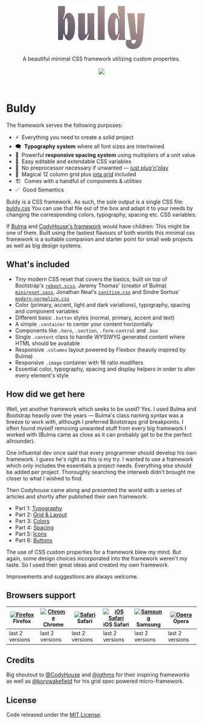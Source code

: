 <p align="center">
  <img src="docs/logo.svg" alt="Buldy logo" height="114">
</p>

<p align="center">
  A beautiful minimal CSS framework utilizing custom properties.<br>
  <br>
  <a href="https://github.com/jschopplich/buldy/issues"><img src="https://img.shields.io/github/issues/jschopplich/buldy.svg"></a>
</p>

<br>

# Buldy

The framework serves the following purposes:

- ⚡️&nbsp; Everything you need to create a solid project
- 🗨&nbsp; **Typography system** where all font sizes are intertwined 
- 📐️&nbsp; Powerful **responsive spacing system** using multipliers of a unit value
- 🌈&nbsp; Easy editable and extendable CSS variables
- 🎈&nbsp; No preprocessor necessary if unwanted — [just plug'n'play](https://github.com/jschopplich/buldy/blob/master/dist/buldy.css)
- 📖&nbsp; Magical 12 column grid plus [iota grid](https://github.com/korywakefield/iota) included
- 🏗&nbsp; Comes with a handful of components &amp; utilities
- ✅&nbsp; Good Semantics

Buldy is a CSS framework. As such, the sole output is a single CSS file: [buldy.css](https://github.com/jschopplich/buldy/blob/master/dist/buldy.css)
You can use that file out of the box and adapt it to your needs by changing the corresponding colors, typography, spacing etc. CSS variables.

If [Bulma](https://github.com/jgthms/bulma) and [CodyHouse's framework](https://github.com/CodyHouse/codyhouse-framework) would have children: This might be one of them. Built using the tastiest flavours of both worlds this minimal css framework is a suitable companion and starter point for small web projects as well as big design systems.

## What's included

- Tiny modern CSS reset that covers the basics, built on top of Bootstrap's [`reboot.scss`](https://github.com/twbs/bootstrap/blob/master/scss/_reboot.scss), Jeremy Thomas' (creator of Bulma) [`minireset.sass`](https://github.com/jgthms/minireset.css/blob/master/minireset.css), Jonathan Neal's [`sanitize.css`](https://github.com/csstools/sanitize.css/blob/master/sanitize.css) and Sindre Sorhus' [`modern-normalize.css`](https://github.com/sindresorhus/modern-normalize/blob/master/modern-normalize.css)
- Color (primary, accent, light and dark variations), typography, spacing and component variables
- Different basic `.button` styles (normal, primary, accent and text)
- A simple `.container` to center your content horizontally
- Components like `.hero`, `.section`, `.form-control` and `.box`
- Single `.content` class to handle WYSIWYG generated content where HTML should be available 
- Responsive `.columns` layout powered by Flexbox (heavily inspired by Bulma)
- Responsive `.image` container with 16 ratio modifiers
- Essential color, typography, spacing and display helpers in order to alter every element's style 

## How did we get here

Well, yet another framework which seeks to be used? Yes. I used Bulma and Bootstrap heavily over the years — Bulma's class naming syntax was a breeze to work with, although I preferred Bootstraps grid breakpoints. I often found myself removing unwanted stuff from every big framework I worked with (Bulma came as close as it can probably get to be the perfect allrounder).

One influental dev once said that every programmer should develop his own framework. I guess he's right as this is my try. I wanted to use a framework which only includes the essentials a project needs. Everything else should be added per project. Thoroughly searching the interweb didn't brought me closer to what I wished to find.

Then Codyhouse came along and presented the world with a series of articles and shortly after published their own framework:
- Part 1: [Typography](https://medium.com/codyhouse/create-your-design-system-part-1-typography-7c630d9092bd)
- Part 2: [Grid & Layout](https://medium.com/codyhouse/create-your-design-system-part-2-grid-layout-aa961d59b8d6)
- Part 3: [Colors](https://medium.com/codyhouse/create-your-design-system-part-3-colors-798e4729921f)
- Part 4: [Spacing](https://medium.com/codyhouse/create-your-design-system-part-4-spacing-895c9213e2b9)
- Part 5: [Icons](https://medium.com/codyhouse/create-your-design-system-part-5-icons-594f39cfb1b)
- Part 6: [Buttons](https://medium.com/codyhouse/create-your-design-system-part-6-buttons-58e2eda2173e)

The use of CSS custom properties for a framework blew my mind. But again, some design choices incorporated into the framework weren't my taste. So I used their great ideas and created my own framework.

Improvements and suggestions are always welcome.

## Browsers support

| [<img src="https://raw.githubusercontent.com/alrra/browser-logos/master/src/firefox/firefox_48x48.png" alt="Firefox" width="24px" height="24px" />](http://godban.github.io/browsers-support-badges/)</br>Firefox | [<img src="https://raw.githubusercontent.com/alrra/browser-logos/master/src/chrome/chrome_48x48.png" alt="Chrome" width="24px" height="24px" />](http://godban.github.io/browsers-support-badges/)</br>Chrome | [<img src="https://raw.githubusercontent.com/alrra/browser-logos/master/src/safari/safari_48x48.png" alt="Safari" width="24px" height="24px" />](http://godban.github.io/browsers-support-badges/)</br>Safari | [<img src="https://raw.githubusercontent.com/alrra/browser-logos/master/src/safari-ios/safari-ios_48x48.png" alt="iOS Safari" width="24px" height="24px" />](http://godban.github.io/browsers-support-badges/)</br>iOS Safari | [<img src="https://raw.githubusercontent.com/alrra/browser-logos/master/src/samsung-internet/samsung-internet_48x48.png" alt="Samsung" width="24px" height="24px" />](http://godban.github.io/browsers-support-badges/)</br>Samsung | [<img src="https://raw.githubusercontent.com/alrra/browser-logos/master/src/opera/opera_48x48.png" alt="Opera" width="24px" height="24px" />](http://godban.github.io/browsers-support-badges/)</br>Opera |
| --------- | --------- | --------- | --------- | --------- | --------- |
| last 2 versions| last 2 versions| last 2 versions| last 2 versions| last 2 versions| last 2 versions

## Credits

Big shoutout to [@CodyHouse](https://github.com/CodyHouse) and [@jgthms](jgthms) for their inspiring frameworks as well as [@korywakefield](https://github.com/korywakefield) for his grid spec powered micro-framework.

## License

Code released under the [MIT License](https://github.com/jschopplich/buldy/blob/master/LICENSE).
